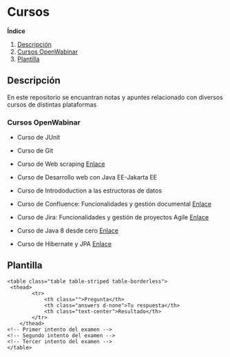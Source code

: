 # Cursos

**Índice**
1. [Descripción](#id_descripcion)
2. [Cursos OpenWabinar](#id_openWabinar)
3. [Plantilla](#id_plantillas)
## Descripción<a name="id_descripcion"></a>
En este repositorio se encuantran notas y apuntes relacionado con diversos cursos de distintas plataformas
### Cursos OpenWabinar<a name="id_openWabinar"></a>
* Curso de JUnit

* Curso de Git

* Curso de Web scraping [Enlace](https://openwebinars.net/academia/portada/web-scraping/ "Curso de Web scraping")

* Curso de Desarrollo web con Java EE-Jakarta EE

* Curso de Intrododuction a las estructoras de datos

* Curso de Confluence: Funcionalidades y gestión documental [Enlace](https://openwebinars.net/academia/portada/confluence-funcionalidad-gestion-documental/ "Curso de Confluence: Funcionalidades y gestión documental")

* Curso de Jira: Funcionalidades y gestión de proyectos Agile [Enlace](https://openwebinars.net/academia/portada/jira-funcionalidades-gestion-agile/ "Curso de Jira: Funcionalidades y gestión de proyectos Agile")

* Curso de Java 8 desde cero [Enlace](https://openwebinars.net/academia/portada/java/ "Curso de Java 8 desde cero")

* Curso de Hibernate y JPA [Enlace](https://openwebinars.net/academia/portada/hibernate/ "Curso de Hibernate y JPA")
## Plantilla<a name="id_plantillas"></a>
~~~
<table class="table table-striped table-borderless">
 <thead>
        <tr>
            <th class="">Pregunta</th>
            <th class="answers d-none">Tu respuesta</th>
            <th class="text-center">Resultado</th>
        </tr>
    </thead>
<!-- Primer intento del examen -->
<!-- Segundo intento del examen -->
<!-- Tercer intento del examen -->
</table>
~~~
